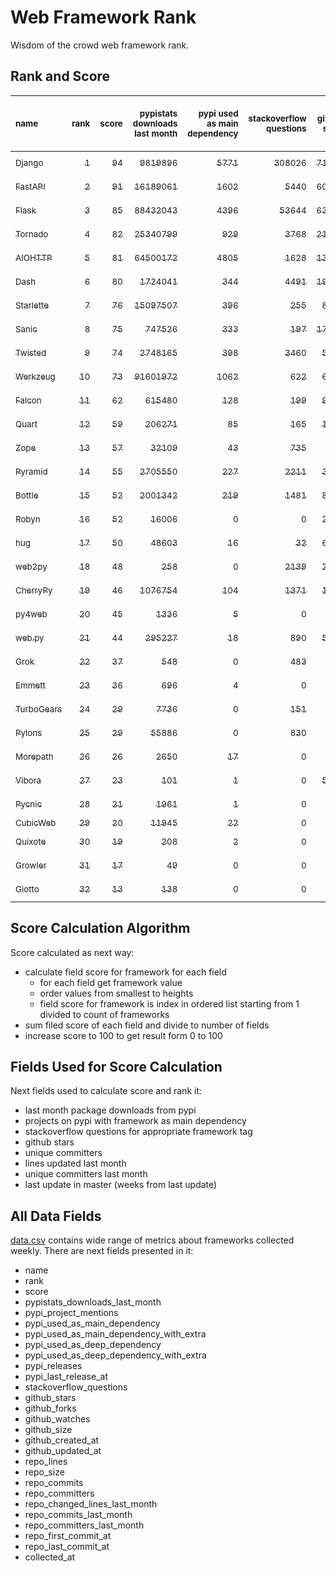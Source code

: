 # Web Framework Rank
Wisdom of the crowd web framework rank.

## Rank and Score
<sub>name</sub> | <sub>rank</sub> | <sub>score</sub> | <sub>pypistats downloads last month</sub> | <sub>pypi used as main dependency</sub> | <sub>stackoverflow questions</sub> | <sub>github stars</sub> | <sub>repo unique committers</sub> | <sub>repo changed lines last month</sub> | <sub>repo unique committers last month</sub> | <sub>repo last commit</sub>
:--- | ---: | ---: | ---: | ---: | ---: | ---: | ---: | ---: | ---: | ---:
[<sub>Django</sub>](https://github.com/django/django "first commit: 2005-07-13") | [<sub>1</sub>](# "  +0 last week") | [<sub>94</sub>](# "  +1 last week") | [<sub>9819896</sub>](# "  #7 in pypistats downloads last month -0.23% last week") | [<sub>5771</sub>](# "  #1 in pypi used as main dependency +0.31% last week") | [<sub>308026</sub>](# "  #1 in stackoverflow questions +0.06% last week") | [<sub>71955</sub>](# "  #1 in github stars +0.14% last week") | [<sub>2920</sub>](# "  #1 in repo unique committers +0.24% last week") | [<sub>4064</sub>](# "  #3 in repo changed lines last month +13.77% last week") | [<sub>38</sub>](# "  #1 in repo unique committers last month +18.75% last week") | [<sub>2023-07-14</sub>](# "▲ #3 in repo last commit 1 week ago")
[<sub>FastAPI</sub>](https://github.com/tiangolo/fastapi "first commit: 2018-12-05; uses: Starlette") | [<sub>2</sub>](# "  +0 last week") | [<sub>91</sub>](# "  +1 last week") | [<sub>16189061</sub>](# "  #5 in pypistats downloads last month +1.41% last week") | [<sub>1602</sub>](# "  #4 in pypi used as main dependency +1.33% last week") | [<sub>5440</sub>](# "  #3 in stackoverflow questions +1.15% last week") | [<sub>60378</sub>](# "  #3 in github stars +0.47% last week") | [<sub>489</sub>](# "  #4 in repo unique committers +0.0% last week") | [<sub>38470</sub>](# "  #1 in repo changed lines last month -2.03% last week") | [<sub>25</sub>](# "  #2 in repo unique committers last month -19.35% last week") | [<sub>2023-07-09</sub>](# "▲ #3 in repo last commit 1 week ago")
[<sub>Flask</sub>](https://github.com/pallets/flask "first commit: 2010-04-06; uses: Werkzeug") | [<sub>3</sub>](# "  +0 last week") | [<sub>85</sub>](# "  -2 last week") | [<sub>88432043</sub>](# "  #2 in pypistats downloads last month +8.88% last week") | [<sub>4396</sub>](# "  #3 in pypi used as main dependency +0.39% last week") | [<sub>53644</sub>](# "  #2 in stackoverflow questions +0.15% last week") | [<sub>63598</sub>](# "  #2 in github stars +0.1% last week") | [<sub>833</sub>](# "  #2 in repo unique committers +0.0% last week") | [<sub>466</sub>](# "▼ #10 in repo changed lines last month -44.12% last week") | [<sub>3</sub>](# "▲ #10 in repo unique committers last month +0.0% last week") | [<sub>2023-07-01</sub>](# "▼ #14 in repo last commit 3 weeks ago")
[<sub>Tornado</sub>](https://github.com/tornadoweb/tornado "first commit: 2009-09-09") | [<sub>4</sub>](# "▲ +1 last week") | [<sub>82</sub>](# "▲ -1 last week") | [<sub>25340799</sub>](# "  #4 in pypistats downloads last month +0.77% last week") | [<sub>929</sub>](# "  #6 in pypi used as main dependency +0.0% last week") | [<sub>3768</sub>](# "  #5 in stackoverflow questions +0.03% last week") | [<sub>21191</sub>](# "  #4 in github stars +0.02% last week") | [<sub>449</sub>](# "  #6 in repo unique committers +0.0% last week") | [<sub>1780</sub>](# "▲ #4 in repo changed lines last month -0.56% last week") | [<sub>1</sub>](# "  #17 in repo unique committers last month +0.0% last week") | [<sub>2023-07-08</sub>](# "▼ #3 in repo last commit 2 weeks ago")
[<sub>AIOHTTP</sub>](https://github.com/aio-libs/aiohttp "first commit: 2013-10-01") | [<sub>5</sub>](# "▼ -1 last week") | [<sub>81</sub>](# "▼ -3 last week") | [<sub>64500172</sub>](# "  #3 in pypistats downloads last month -0.4% last week") | [<sub>4805</sub>](# "  #2 in pypi used as main dependency +0.61% last week") | [<sub>1628</sub>](# "  #9 in stackoverflow questions +0.37% last week") | [<sub>13713</sub>](# "  #7 in github stars +0.13% last week") | [<sub>704</sub>](# "  #3 in repo unique committers +0.0% last week") | [<sub>403</sub>](# "▼ #11 in repo changed lines last month +8.33% last week") | [<sub>2</sub>](# "▼ #13 in repo unique committers last month -33.33% last week") | [<sub>2023-07-09</sub>](# "▼ #3 in repo last commit 1 week ago")
[<sub>Dash</sub>](https://github.com/plotly/dash "first commit: 2015-04-10") | [<sub>6</sub>](# "▲ +1 last week") | [<sub>80</sub>](# "▲ +4 last week") | [<sub>1724041</sub>](# "  #11 in pypistats downloads last month +1.07% last week") | [<sub>344</sub>](# "  #9 in pypi used as main dependency +0.0% last week") | [<sub>4491</sub>](# "  #4 in stackoverflow questions +0.27% last week") | [<sub>19005</sub>](# "  #5 in github stars +0.21% last week") | [<sub>168</sub>](# "  #15 in repo unique committers +1.2% last week") | [<sub>5251</sub>](# "  #2 in repo changed lines last month +17.71% last week") | [<sub>7</sub>](# "▲ #5 in repo unique committers last month +40.0% last week") | [<sub>2023-07-13</sub>](# "▲ #3 in repo last commit 1 week ago")
[<sub>Starlette</sub>](https://github.com/encode/starlette "first commit: 2018-06-25; used by: FastAPI") | [<sub>7</sub>](# "▲ +2 last week") | [<sub>76</sub>](# "▲ +4 last week") | [<sub>15097507</sub>](# "  #6 in pypistats downloads last month -0.18% last week") | [<sub>396</sub>](# "  #8 in pypi used as main dependency +1.28% last week") | [<sub>255</sub>](# "  #17 in stackoverflow questions +0.39% last week") | [<sub>8455</sub>](# "  #9 in github stars +0.33% last week") | [<sub>249</sub>](# "  #11 in repo unique committers +0.0% last week") | [<sub>600</sub>](# "▲ #8 in repo changed lines last month +354.55% last week") | [<sub>8</sub>](# "  #3 in repo unique committers last month +14.29% last week") | [<sub>2023-07-13</sub>](# "▲ #3 in repo last commit 1 week ago")
[<sub>Sanic</sub>](https://github.com/sanic-org/sanic "first commit: 2016-05-26") | [<sub>8</sub>](# "▲ +2 last week") | [<sub>75</sub>](# "▲ +4 last week") | [<sub>747526</sub>](# "  #13 in pypistats downloads last month +1.32% last week") | [<sub>333</sub>](# "  #10 in pypi used as main dependency +0.0% last week") | [<sub>197</sub>](# "▼ #19 in stackoverflow questions +0.51% last week") | [<sub>17183</sub>](# "  #6 in github stars +0.13% last week") | [<sub>369</sub>](# "  #7 in repo unique committers +0.54% last week") | [<sub>1360</sub>](# "▲ #6 in repo changed lines last month +308.41% last week") | [<sub>8</sub>](# "▲ #3 in repo unique committers last month +33.33% last week") | [<sub>2023-07-13</sub>](# "▲ #3 in repo last commit 1 week ago")
[<sub>Twisted</sub>](https://github.com/twisted/twisted "first commit: 2001-07-09") | [<sub>9</sub>](# "▼ -3 last week") | [<sub>74</sub>](# "▼ -4 last week") | [<sub>2748165</sub>](# "  #8 in pypistats downloads last month -0.24% last week") | [<sub>398</sub>](# "  #7 in pypi used as main dependency +0.25% last week") | [<sub>3460</sub>](# "  #6 in stackoverflow questions -0.06% last week") | [<sub>5132</sub>](# "  #15 in github stars +0.2% last week") | [<sub>303</sub>](# "  #9 in repo unique committers +0.0% last week") | [<sub>1594</sub>](# "▼ #5 in repo changed lines last month -42.25% last week") | [<sub>4</sub>](# "▼ #7 in repo unique committers last month -33.33% last week") | [<sub>2023-07-07</sub>](# "▼ #14 in repo last commit 2 weeks ago")
[<sub>Werkzeug</sub>](https://github.com/pallets/werkzeug "first commit: 2007-05-04; used by: Flask and Quart") | [<sub>10</sub>](# "▼ -2 last week") | [<sub>73</sub>](# "▼ -3 last week") | [<sub>91601972</sub>](# "  #1 in pypistats downloads last month +4.65% last week") | [<sub>1062</sub>](# "  #5 in pypi used as main dependency +0.57% last week") | [<sub>622</sub>](# "  #15 in stackoverflow questions +0.0% last week") | [<sub>6399</sub>](# "  #12 in github stars +0.02% last week") | [<sub>487</sub>](# "  #5 in repo unique committers +0.0% last week") | [<sub>297</sub>](# "▼ #13 in repo changed lines last month -3.88% last week") | [<sub>3</sub>](# "▼ #10 in repo unique committers last month -25.0% last week") | [<sub>2023-07-01</sub>](# "▼ #14 in repo last commit 3 weeks ago")
[<sub>Falcon</sub>](https://github.com/falconry/falcon "first commit: 2012-12-06; used by: hug") | [<sub>11</sub>](# "  +0 last week") | [<sub>62</sub>](# "  -3 last week") | [<sub>615480</sub>](# "  #14 in pypistats downloads last month -3.72% last week") | [<sub>128</sub>](# "  #13 in pypi used as main dependency +0.0% last week") | [<sub>199</sub>](# "▲ #18 in stackoverflow questions +2.58% last week") | [<sub>9190</sub>](# "  #8 in github stars +0.1% last week") | [<sub>206</sub>](# "  #13 in repo unique committers +0.0% last week") | [<sub>358</sub>](# "▼ #12 in repo changed lines last month +3.47% last week") | [<sub>1</sub>](# "  #17 in repo unique committers last month +0.0% last week") | [<sub>2023-07-12</sub>](# "▼ #3 in repo last commit 1 week ago")
[<sub>Quart</sub>](https://github.com/pallets/quart "first commit: 2017-05-14; uses: Werkzeug") | [<sub>12</sub>](# "▲ +1 last week") | [<sub>59</sub>](# "▲ +2 last week") | [<sub>206271</sub>](# "  #16 in pypistats downloads last month -1.93% last week") | [<sub>85</sub>](# "  #15 in pypi used as main dependency +0.0% last week") | [<sub>165</sub>](# "  #20 in stackoverflow questions -0.6% last week") | [<sub>1994</sub>](# "  #19 in github stars +0.76% last week") | [<sub>95</sub>](# "  #18 in repo unique committers +0.0% last week") | [<sub>47</sub>](# "▲ #17 in repo changed lines last month +370.0% last week") | [<sub>5</sub>](# "▲ #6 in repo unique committers last month +25.0% last week") | [<sub>2023-07-15</sub>](# "  #1 in repo last commit 1 week ago")
[<sub>Zope</sub>](https://github.com/zopefoundation/Zope "first commit: 1996-06-17") | [<sub>13</sub>](# "▼ -1 last week") | [<sub>57</sub>](# "▼ -2 last week") | [<sub>32109</sub>](# "  #19 in pypistats downloads last month +3.42% last week") | [<sub>43</sub>](# "  #16 in pypi used as main dependency +0.0% last week") | [<sub>735</sub>](# "  #14 in stackoverflow questions +0.0% last week") | [<sub>328</sub>](# "  #25 in github stars +0.61% last week") | [<sub>177</sub>](# "  #14 in repo unique committers +0.0% last week") | [<sub>291</sub>](# "▼ #14 in repo changed lines last month +16.4% last week") | [<sub>4</sub>](# "▲ #7 in repo unique committers last month +0.0% last week") | [<sub>2023-07-14</sub>](# "▼ #3 in repo last commit 1 week ago")
[<sub>Pyramid</sub>](https://github.com/Pylons/pyramid "first commit: 2008-07-04; used by: CubicWeb") | [<sub>14</sub>](# "  +0 last week") | [<sub>55</sub>](# "  +0 last week") | [<sub>2705550</sub>](# "  #9 in pypistats downloads last month -1.32% last week") | [<sub>227</sub>](# "  #11 in pypi used as main dependency +0.44% last week") | [<sub>2211</sub>](# "  #7 in stackoverflow questions +0.05% last week") | [<sub>3820</sub>](# "  #16 in github stars +0.0% last week") | [<sub>363</sub>](# "  #8 in repo unique committers +0.0% last week") | [<sub>0</sub>](# "▼ #20 in repo changed lines last month +100% last week") | [<sub>0</sub>](# "▼ #20 in repo unique committers last month +100% last week") | [<sub>2023-05-11</sub>](# "▼ #21 in repo last commit 10 weeks ago")
[<sub>Bottle</sub>](https://github.com/bottlepy/bottle "first commit: 2009-06-30") | [<sub>15</sub>](# "  +0 last week") | [<sub>52</sub>](# "  -1 last week") | [<sub>2001342</sub>](# "  #10 in pypistats downloads last month +0.19% last week") | [<sub>219</sub>](# "  #12 in pypi used as main dependency +0.0% last week") | [<sub>1481</sub>](# "  #10 in stackoverflow questions -0.07% last week") | [<sub>8024</sub>](# "  #10 in github stars +0.05% last week") | [<sub>231</sub>](# "  #12 in repo unique committers +0.0% last week") | [<sub>0</sub>](# "▼ #20 in repo changed lines last month +100% last week") | [<sub>0</sub>](# "▼ #20 in repo unique committers last month +100% last week") | [<sub>2022-09-05</sub>](# "  #24 in repo last commit 45 weeks ago")
[<sub>Robyn</sub>](https://github.com/sansyrox/robyn "first commit: 2021-05-22") | [<sub>16</sub>](# "▲ +2 last week") | [<sub>52</sub>](# "▲ +2 last week") | [<sub>16006</sub>](# "  #20 in pypistats downloads last month +4.61% last week") | [<sub>0</sub>](# "  #26 in pypi used as main dependency +100% last week") | [<sub>0</sub>](# "  #23 in stackoverflow questions +100% last week") | [<sub>2806</sub>](# "  #17 in github stars +0.39% last week") | [<sub>50</sub>](# "  #21 in repo unique committers +0.0% last week") | [<sub>838</sub>](# "▼ #7 in repo changed lines last month -20.72% last week") | [<sub>4</sub>](# "▼ #7 in repo unique committers last month -33.33% last week") | [<sub>2023-07-15</sub>](# "▲ #1 in repo last commit 1 week ago")
[<sub>hug</sub>](https://github.com/hugapi/hug "first commit: 2015-07-17; uses: Falcon") | [<sub>17</sub>](# "▼ -1 last week") | [<sub>50</sub>](# "▼ +0 last week") | [<sub>48603</sub>](# "  #18 in pypistats downloads last month -1.39% last week") | [<sub>16</sub>](# "  #20 in pypi used as main dependency +0.0% last week") | [<sub>32</sub>](# "  #22 in stackoverflow questions +0.0% last week") | [<sub>6729</sub>](# "  #11 in github stars +0.06% last week") | [<sub>125</sub>](# "  #17 in repo unique committers +0.0% last week") | [<sub>60</sub>](# "  #16 in repo changed lines last month +0.0% last week") | [<sub>2</sub>](# "▲ #13 in repo unique committers last month +0.0% last week") | [<sub>2023-06-30</sub>](# "▼ #18 in repo last commit 3 weeks ago")
[<sub>web2py</sub>](https://github.com/web2py/web2py "first commit: 2011-11-23") | [<sub>18</sub>](# "▼ -1 last week") | [<sub>48</sub>](# "▼ -2 last week") | [<sub>258</sub>](# "  #28 in pypistats downloads last month -7.19% last week") | [<sub>0</sub>](# "  #26 in pypi used as main dependency +100% last week") | [<sub>2139</sub>](# "  #8 in stackoverflow questions +0.0% last week") | [<sub>2052</sub>](# "  #18 in github stars +0.1% last week") | [<sub>272</sub>](# "  #10 in repo unique committers +0.0% last week") | [<sub>28</sub>](# "▼ #18 in repo changed lines last month +0.0% last week") | [<sub>2</sub>](# "▲ #13 in repo unique committers last month +0.0% last week") | [<sub>2023-07-05</sub>](# "▼ #14 in repo last commit 2 weeks ago")
[<sub>CherryPy</sub>](https://github.com/cherrypy/cherrypy "first commit: 2004-11-20") | [<sub>19</sub>](# "▲ +1 last week") | [<sub>46</sub>](# "▲ +0 last week") | [<sub>1076754</sub>](# "  #12 in pypistats downloads last month +2.17% last week") | [<sub>104</sub>](# "  #14 in pypi used as main dependency +0.97% last week") | [<sub>1371</sub>](# "  #11 in stackoverflow questions +0.07% last week") | [<sub>1693</sub>](# "  #20 in github stars +0.0% last week") | [<sub>148</sub>](# "  #16 in repo unique committers +0.0% last week") | [<sub>0</sub>](# "▼ #20 in repo changed lines last month +100% last week") | [<sub>0</sub>](# "▼ #20 in repo unique committers last month +100% last week") | [<sub>2023-05-04</sub>](# "▼ #22 in repo last commit 11 weeks ago")
[<sub>py4web</sub>](https://github.com/web2py/py4web "first commit: 2019-03-25") | [<sub>20</sub>](# "▼ -1 last week") | [<sub>45</sub>](# "▼ -3 last week") | [<sub>1336</sub>](# "  #25 in pypistats downloads last month +26.04% last week") | [<sub>5</sub>](# "  #21 in pypi used as main dependency +0.0% last week") | [<sub>0</sub>](# "  #23 in stackoverflow questions +100% last week") | [<sub>202</sub>](# "  #27 in github stars +0.5% last week") | [<sub>68</sub>](# "  #20 in repo unique committers +0.0% last week") | [<sub>598</sub>](# "▼ #9 in repo changed lines last month +1.7% last week") | [<sub>3</sub>](# "▼ #10 in repo unique committers last month -25.0% last week") | [<sub>2023-07-11</sub>](# "▼ #3 in repo last commit 1 week ago")
[<sub>web.py</sub>](https://github.com/webpy/webpy "first commit: 1970-01-01") | [<sub>21</sub>](# "  +0 last week") | [<sub>44</sub>](# "  -1 last week") | [<sub>295227</sub>](# "  #15 in pypistats downloads last month +0.64% last week") | [<sub>18</sub>](# "  #18 in pypi used as main dependency +0.0% last week") | [<sub>890</sub>](# "  #12 in stackoverflow questions +0.0% last week") | [<sub>5820</sub>](# "  #13 in github stars +0.0% last week") | [<sub>94</sub>](# "  #19 in repo unique committers +0.0% last week") | [<sub>0</sub>](# "▼ #20 in repo changed lines last month +100% last week") | [<sub>0</sub>](# "▼ #20 in repo unique committers last month +100% last week") | [<sub>2023-04-20</sub>](# "▼ #23 in repo last commit 13 weeks ago")
[<sub>Grok</sub>](https://github.com/zopefoundation/grok "first commit: 2006-10-14") | [<sub>22</sub>](# "▲ +4 last week") | [<sub>37</sub>](# "▲ +12 last week") | [<sub>548</sub>](# "  #27 in pypistats downloads last month -4.7% last week") | [<sub>0</sub>](# "  #26 in pypi used as main dependency +100% last week") | [<sub>483</sub>](# "  #16 in stackoverflow questions +0.42% last week") | [<sub>22</sub>](# "  #31 in github stars +0.0% last week") | [<sub>42</sub>](# "  #22 in repo unique committers +2.44% last week") | [<sub>12</sub>](# "  #19 in repo changed lines last month +100% last week") | [<sub>1</sub>](# "▲ #17 in repo unique committers last month +100% last week") | [<sub>2023-07-12</sub>](# "▲ #3 in repo last commit 1 week ago")
[<sub>Emmett</sub>](https://github.com/emmett-framework/emmett "first commit: 2014-10-22") | [<sub>23</sub>](# "▼ -1 last week") | [<sub>36</sub>](# "▼ -1 last week") | [<sub>696</sub>](# "  #26 in pypistats downloads last month -12.34% last week") | [<sub>4</sub>](# "  #22 in pypi used as main dependency +0.0% last week") | [<sub>0</sub>](# "  #23 in stackoverflow questions +100% last week") | [<sub>858</sub>](# "  #21 in github stars -0.12% last week") | [<sub>24</sub>](# "  #27 in repo unique committers +0.0% last week") | [<sub>95</sub>](# "▼ #15 in repo changed lines last month -31.65% last week") | [<sub>2</sub>](# "▲ #13 in repo unique committers last month +0.0% last week") | [<sub>2023-06-22</sub>](# "▼ #19 in repo last commit 4 weeks ago")
[<sub>TurboGears</sub>](https://github.com/TurboGears/tg2 "first commit: 2007-06-27") | [<sub>24</sub>](# "▼ -1 last week") | [<sub>29</sub>](# "▼ -1 last week") | [<sub>7736</sub>](# "  #22 in pypistats downloads last month +8.99% last week") | [<sub>0</sub>](# "  #26 in pypi used as main dependency +100% last week") | [<sub>151</sub>](# "  #21 in stackoverflow questions +0.0% last week") | [<sub>785</sub>](# "  #22 in github stars +0.38% last week") | [<sub>37</sub>](# "  #23 in repo unique committers +0.0% last week") | [<sub>0</sub>](# "▼ #20 in repo changed lines last month +100% last week") | [<sub>0</sub>](# "▼ #20 in repo unique committers last month +100% last week") | [<sub>2023-05-30</sub>](# "▼ #20 in repo last commit 7 weeks ago")
[<sub>Pylons</sub>](https://github.com/Pylons/pylons "first commit: 2006-02-18") | [<sub>25</sub>](# "▼ -1 last week") | [<sub>29</sub>](# "▼ +0 last week") | [<sub>55886</sub>](# "  #17 in pypistats downloads last month -3.46% last week") | [<sub>0</sub>](# "  #26 in pypi used as main dependency +100% last week") | [<sub>830</sub>](# "  #13 in stackoverflow questions +0.0% last week") | [<sub>229</sub>](# "  #26 in github stars +0.0% last week") | [<sub>36</sub>](# "  #24 in repo unique committers +0.0% last week") | [<sub>0</sub>](# "▼ #20 in repo changed lines last month +100% last week") | [<sub>0</sub>](# "▼ #20 in repo unique committers last month +100% last week") | [<sub>2018-01-12</sub>](# "  #30 in repo last commit 288 weeks ago")
[<sub>Morepath</sub>](https://github.com/morepath/morepath "first commit: 2013-07-17") | [<sub>26</sub>](# "▼ -1 last week") | [<sub>26</sub>](# "▼ -1 last week") | [<sub>2650</sub>](# "  #23 in pypistats downloads last month -12.8% last week") | [<sub>17</sub>](# "  #19 in pypi used as main dependency +0.0% last week") | [<sub>0</sub>](# "  #23 in stackoverflow questions +100% last week") | [<sub>397</sub>](# "  #24 in github stars +0.25% last week") | [<sub>28</sub>](# "  #25 in repo unique committers +0.0% last week") | [<sub>0</sub>](# "▼ #20 in repo changed lines last month +100% last week") | [<sub>0</sub>](# "▼ #20 in repo unique committers last month +100% last week") | [<sub>2022-05-29</sub>](# "  #26 in repo last commit 59 weeks ago")
[<sub>Vibora</sub>](https://github.com/vibora-io/vibora "first commit: 2018-06-13") | [<sub>27</sub>](# "  +0 last week") | [<sub>23</sub>](# "  -1 last week") | [<sub>101</sub>](# "  #31 in pypistats downloads last month +40.28% last week") | [<sub>1</sub>](# "  #24 in pypi used as main dependency +0.0% last week") | [<sub>0</sub>](# "  #23 in stackoverflow questions +100% last week") | [<sub>5717</sub>](# "  #14 in github stars +0.0% last week") | [<sub>27</sub>](# "  #26 in repo unique committers +0.0% last week") | [<sub>0</sub>](# "▼ #20 in repo changed lines last month +100% last week") | [<sub>0</sub>](# "▼ #20 in repo unique committers last month +100% last week") | [<sub>2019-02-11</sub>](# "  #29 in repo last commit 231 weeks ago")
[<sub>Pycnic</sub>](https://github.com/nullism/pycnic "first commit: 2015-11-04") | [<sub>28</sub>](# "  +0 last week") | [<sub>21</sub>](# "  +0 last week") | [<sub>1961</sub>](# "  #24 in pypistats downloads last month -8.36% last week") | [<sub>1</sub>](# "  #24 in pypi used as main dependency +0.0% last week") | [<sub>0</sub>](# "  #23 in stackoverflow questions +100% last week") | [<sub>159</sub>](# "  #28 in github stars +0.0% last week") | [<sub>11</sub>](# "  #28 in repo unique committers +0.0% last week") | [<sub>0</sub>](# "▼ #20 in repo changed lines last month +100% last week") | [<sub>0</sub>](# "▼ #20 in repo unique committers last month +100% last week") | [<sub>2022-04-05</sub>](# "  #27 in repo last commit 67 weeks ago")
[<sub>CubicWeb</sub>](https://forge.extranet.logilab.fr/cubicweb/cubicweb "uses: Pyramid") | [<sub>29</sub>](# "  +0 last week") | [<sub>20</sub>](# "  +0 last week") | [<sub>11945</sub>](# "  #21 in pypistats downloads last month +17.33% last week") | [<sub>22</sub>](# "  #17 in pypi used as main dependency +0.0% last week") | [<sub>0</sub>](# "  #23 in stackoverflow questions +100% last week") | [<sub>0</sub>](# "  #32 in github stars +100% last week") | [<sub>0</sub>](# "  #32 in repo unique committers +100% last week") | [<sub>0</sub>](# "▼ #20 in repo changed lines last month +100% last week") | [<sub>0</sub>](# "▼ #20 in repo unique committers last month +100% last week") | [<sub></sub>](# "  #31 in repo last commit")
[<sub>Quixote</sub>](https://github.com/nascheme/quixote "first commit: 2006-03-16") | [<sub>30</sub>](# "  +0 last week") | [<sub>19</sub>](# "  -1 last week") | [<sub>208</sub>](# "  #29 in pypistats downloads last month -9.17% last week") | [<sub>2</sub>](# "  #23 in pypi used as main dependency +0.0% last week") | [<sub>0</sub>](# "  #23 in stackoverflow questions +100% last week") | [<sub>81</sub>](# "  #29 in github stars +0.0% last week") | [<sub>6</sub>](# "  #29 in repo unique committers +0.0% last week") | [<sub>0</sub>](# "▼ #20 in repo changed lines last month +100% last week") | [<sub>0</sub>](# "▼ #20 in repo unique committers last month +100% last week") | [<sub>2022-06-23</sub>](# "  #25 in repo last commit 56 weeks ago")
[<sub>Growler</sub>](https://github.com/pyGrowler/Growler "first commit: 2014-08-17") | [<sub>31</sub>](# "  +0 last week") | [<sub>17</sub>](# "  +0 last week") | [<sub>49</sub>](# "  #32 in pypistats downloads last month -5.77% last week") | [<sub>0</sub>](# "  #26 in pypi used as main dependency +100% last week") | [<sub>0</sub>](# "  #23 in stackoverflow questions +100% last week") | [<sub>687</sub>](# "  #23 in github stars +0.0% last week") | [<sub>6</sub>](# "  #29 in repo unique committers +0.0% last week") | [<sub>0</sub>](# "▼ #20 in repo changed lines last month +100% last week") | [<sub>0</sub>](# "▼ #20 in repo unique committers last month +100% last week") | [<sub>2020-03-08</sub>](# "  #28 in repo last commit 175 weeks ago")
[<sub>Giotto</sub>](https://github.com/priestc/giotto "first commit: 2012-02-26") | [<sub>32</sub>](# "  +0 last week") | [<sub>13</sub>](# "  +0 last week") | [<sub>138</sub>](# "  #30 in pypistats downloads last month -21.14% last week") | [<sub>0</sub>](# "  #26 in pypi used as main dependency +100% last week") | [<sub>0</sub>](# "  #23 in stackoverflow questions +100% last week") | [<sub>58</sub>](# "  #30 in github stars +0.0% last week") | [<sub>3</sub>](# "  #31 in repo unique committers +0.0% last week") | [<sub>0</sub>](# "▼ #20 in repo changed lines last month +100% last week") | [<sub>0</sub>](# "▼ #20 in repo unique committers last month +100% last week") | [<sub>2013-10-07</sub>](# "  #31 in repo last commit 510 weeks ago")

## Score Calculation Algorithm
Score calculated as next way:
- calculate field score for framework for each field
  - for each field get framework value
  - order values from smallest to heights
  - field score for framework is index in ordered list starting from 1 divided to count of frameworks
- sum filed score of each field and divide to number of fields
- increase score to 100 to get result form 0 to 100

## Fields Used for Score Calculation
Next fields used to calculate score and rank it:
- last month package downloads from pypi
- projects on pypi with framework as main dependency
- stackoverflow questions for appropriate framework tag
- github stars
- unique committers
- lines updated last month
- unique committers last month
- last update in master (weeks from last update)

## All Data Fields
[data.csv](data.csv) contains wide range of metrics about frameworks collected weekly.
There are next fields presented in it: 

- name
- rank
- score
- pypistats_downloads_last_month
- pypi_project_mentions
- pypi_used_as_main_dependency
- pypi_used_as_main_dependency_with_extra
- pypi_used_as_deep_dependency
- pypi_used_as_deep_dependency_with_extra
- pypi_releases
- pypi_last_release_at
- stackoverflow_questions
- github_stars
- github_forks
- github_watches
- github_size
- github_created_at
- github_updated_at
- repo_lines
- repo_size
- repo_commits
- repo_committers
- repo_changed_lines_last_month
- repo_commits_last_month
- repo_committers_last_month
- repo_first_commit_at
- repo_last_commit_at
- collected_at

